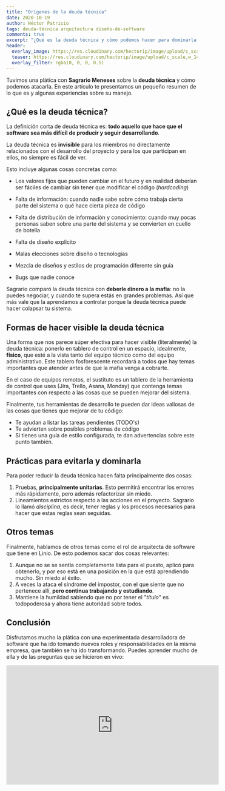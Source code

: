 ```yaml
---
title: "Orígenes de la deuda técnica"
date: 2020-10-19
author: Héctor Patricio
tags: deuda-técnica arquitectura diseño-de-software
comments: true
excerpt: "¿Qué es la deuda técnica y cómo podemos hacer para dominarla al máximo?"
header:
  overlay_image: https://res.cloudinary.com/hectorip/image/upload/c_scale,w_1400/v1585958469/17CDCA65-B853-4433-AE63-AACCFF577A3B_ufg1pl.jpg
  teaser: https://res.cloudinary.com/hectorip/image/upload/c_scale,w_1400/v1585958469/17CDCA65-B853-4433-AE63-AACCFF577A3B_ufg1pl.jpg
  overlay_filter: rgba(0, 0, 0, 0.5)
---
```


Tuvimos una plática con **Sagrario Meneses** sobre la **deuda técnica** y cómo podemos atacarla. En este artículo te presentamos un pequeño resumen de lo que es y algunas experiencias sobre su manejo.

## ¿Qué es la deuda técnica?

La definición corta de deuda técnica es: **todo aquello que hace que el software sea más difícil de producir y seguir desarrollando**.

La deuda técnica es **invisible** para los miembros no directamente relacionados con el desarrollo del proyecto y para los que participan en ellos, no siempre es fácil de ver.

Esto incluye algunas cosas concretas como:

- Los valores fijos que pueden cambiar en el futuro y en realidad deberían ser fáciles de cambiar sin tener que modificar el código (_hardcoding_)

- Falta de información: cuando nadie sabe sobre cómo trabaja cierta parte del sistema o qué hace cierta pieza de código

- Falta de distribución de información y conocimiento: cuando muy pocas personas saben sobre una parte del sistema y se convierten en cuello de botella

- Falta de diseño explícito

- Malas elecciones sobre diseño o tecnologías

- Mezcla de diseños y estilos de programación diferente sin guía

- Bugs que nadie conoce

Sagrario comparó la deuda técnica con **deberle dinero a la mafia**: no la puedes negociar, y cuando te supera estás en grandes problemas. Así que más vale que la aprendamos a controlar porque la deuda técnica puede hacer colapsar tu sistema.

## Formas de hacer visible la deuda técnica

Una forma que nos parece súper efectiva para hacer visible (literalmente) la deuda técnica: ponerlo en tablero de control en un espacio, idealmente, **físico**, que esté a la vista tanto del equipo técnico como del equipo administrativo. Este tablero fosforescente recordará a todos que hay temas importantes que atender antes de que la mafia venga a cobrarte.

En el caso de equipos remotos, el sustituto es un tablero de la herramienta de control que uses (Jira, Trello, Asana, Monday) que contenga temas importantes con respecto a las cosas que se pueden mejorar del sistema.

Finalmente, tus herramientas de desarrollo te pueden dar ideas valiosas de las cosas que tienes que mejorar de tu código:

- Te ayudan a listar las tareas pendientes (TODO's)
- Te advierten sobre posibles problemas de código
- Si tienes una guía de estilo configurada, te dan advertencias sobre este punto también.

## Prácticas para evitarla y dominarla

Para poder reducir la deuda técnica hacen falta principalmente dos
cosas:

1. Pruebas, **principalmente unitarias**. Esto permitirá encontrar los errores más rápidamente, pero además refactorizar sin miedo.
2. Lineamientos estrictos respecto a las acciones en el proyecto. Sagrario lo llamó _disciplina_, es decir, tener reglas y los procesos necesarios para hacer que estas reglas sean seguidas.

## Otros temas

Finalmente, hablamos de otros temas como el rol de arquitecta de software que tiene en Linio. De esto podemos sacar dos cosas relevantes:

1. Aunque no se se sentía completamente lista para el puesto, aplicó para obtenerlo, y por eso está en una posición en la que está aprendiendo mucho. Sin miedo al éxito.
2. A veces la ataca el síndrome del impostor, con el que siente que no pertenece allí, **pero continua trabajando y estudiando**.
3. Mantiene la humildad sabiendo que no por tener el "_título_" es todopoderosa y ahora tiene autoridad sobre todos.

## Conclusión

Disfrutamos mucho la plática con una experimentada desarrolladora de software que ha ido tomando nuevos roles y responsabilidades en la misma empresa, que también se ha ido transformando. Puedes aprender mucho de ella y de las preguntas que se hicieron en vivo:

<iframe width="560" height="315" src="https://www.youtube.com/embed/7E_xzjMwZMU" frameborder="0" allow="accelerometer; autoplay; clipboard-write; encrypted-media; gyroscope; picture-in-picture" allowfullscreen></iframe>
